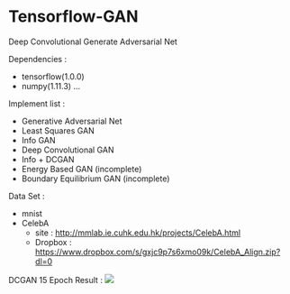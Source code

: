 # Tensorflow-GAN
Deep Convolutional Generate Adversarial Net

Dependencies :
  - tensorflow(1.0.0)
  - numpy(1.11.3)
  ...
  
Implement list :
  - Generative Adversarial Net
  - Least Squares GAN
  - Info GAN
  - Deep Convolutional GAN
  - Info + DCGAN
  - Energy Based GAN (incomplete)
  - Boundary Equilibrium GAN (incomplete)
  
  
Data Set :
  - mnist
  - CelebA
    - site : http://mmlab.ie.cuhk.edu.hk/projects/CelebA.html
    - Dropbox : https://www.dropbox.com/s/gxjc9p7s6xmo09k/CelebA_Align.zip?dl=0
    
    
DCGAN 15 Epoch Result :
<img src="assets/DCGAN.gif">
